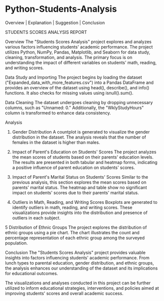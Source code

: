 # Python-Students-Analysis

Overview | Explanation | Suggestion | Conclusion

STUDENTS SCORES ANALYSIS REPORT

Overview
The "Students Scores Analysis" project explores and analyzes various factors influencing students' academic performance. The project utilizes Python, NumPy, Pandas, Matplotlib, and Seaborn for data study, cleaning, transformation, and analysis. The primary focus is on understanding the impact of different variables on students' math, reading, and writing scores.

Data Study and Importing
The project begins by loading the dataset ("Expanded_data_with_more_features.csv") into a Pandas DataFrame and provides an overview of the dataset using head(), describe(), and info() functions. It also checks for missing values using isnull().sum().

Data Cleaning
The dataset undergoes cleaning by dropping unnecessary columns, such as "Unnamed: 0." Additionally, the "WklyStudyHours" column is transformed to enhance data consistency.

Analysis
1. Gender Distribution
A countplot is generated to visualize the gender distribution in the dataset. The analysis reveals that the number of females in the dataset is higher than males.

2. Impact of Parent's Education on Students' Scores
The project analyzes the mean scores of students based on their parents' education levels. The results are presented in both tabular and heatmap forms, indicating a positive influence of parent education on students' scores.

3. Impact of Parent's Marital Status on Students' Scores
Similar to the previous analysis, this section explores the mean scores based on parents' marital status. The heatmap and table show no significant impact on students' scores due to their parents' marital status.

4. Outliers in Math, Reading, and Writing Scores
Boxplots are generated to identify outliers in math, reading, and writing scores. These visualizations provide insights into the distribution and presence of outliers in each subject.

5 Distribution of Ethnic Groups
The project explores the distribution of ethnic groups using a pie chart. The chart illustrates the count and percentage representation of each ethnic group among the surveyed population.

Conclusion
The "Students Scores Analysis" project provides valuable insights into factors influencing students' academic performance. From lunch types to parental education, gender distribution, and ethnic groups, the analysis enhances our understanding of the dataset and its implications for educational outcomes.

The visualizations and analyses conducted in this project can be further utilized to inform educational strategies, interventions, and policies aimed at improving students' scores and overall academic success.

